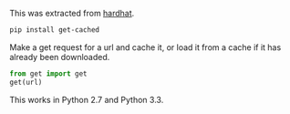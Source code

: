 This was extracted from [hardhat](https://github.com/tlevine/hardhat).

```sh
pip install get-cached
```

Make a get request for a url and cache it,
or load it from a cache if it has already been downloaded.

```python
from get import get
get(url)
```

This works in Python 2.7 and Python 3.3.
